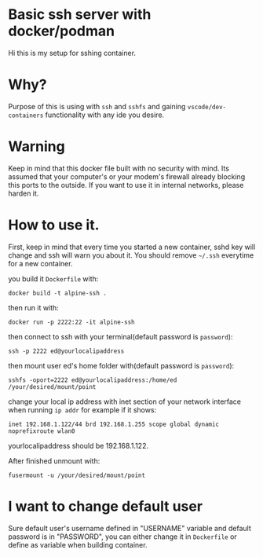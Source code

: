 #  Basic ssh server with docker/podman
Hi this is my setup for sshing container. 

# Why? 

Purpose of this is using with `ssh` and `sshfs` and gaining  `vscode/dev-containers` functionality with any ide you desire.

# Warning
Keep in mind that this docker file built with no security with mind. Its assumed that your computer's or your modem's firewall already blocking this ports to the outside. If you want to use it in internal networks, please harden it.

# How to use it.
First, keep in mind that every time you started a new container, sshd key will change and ssh will warn you about it. You should remove `~/.ssh` everytime for a new container.

you build it `Dockerfile` with:
```
docker build -t alpine-ssh .
```
then run it with:
```
docker run -p 2222:22 -it alpine-ssh
```
then connect to ssh with your terminal(default password is `password`):
```
ssh -p 2222 ed@yourlocalipaddress
```
then mount user ed's home folder with(default password is `password`):
```
sshfs -oport=2222 ed@yourlocalipaddress:/home/ed /your/desired/mount/point
```
change your local ip address with inet section of your network interface when running `ip addr` for example if it shows:
```
inet 192.168.1.122/44 brd 192.168.1.255 scope global dynamic noprefixroute wlan0
```     
yourlocalipaddress should be 192.168.1.122.

After finished unmount with:
```
fusermount -u /your/desired/mount/point
```

# I want to change default user
Sure default user's username defined in "USERNAME" variable and default password is in "PASSWORD", you can either change it in `Dockerfile` or define as variable when building container.

